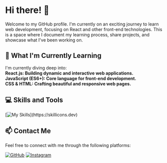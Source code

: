 <h1>Hi there! 👋</h1>

Welcome to my GitHub profile. I'm currently on an exciting journey to learn web development, focusing on React and other front-end technologies. This is a space where I document my learning process, share projects, and showcase what I've been working on.

<h2>🌱 What I'm Currently Learning</h2>
I'm currently diving deep into:<br/>

<b>
React.js: Building dynamic and interactive web applications.<br/>
JavaScript (ES6+): Core language for front-end development.<br/>
CSS & HTML: Crafting beautiful and responsive web pages.<br/>
</b>

<h2>💻 Skills and Tools</h2>

[![My Skills](https://skillicons.dev/icons?i=js,html,css,py,nodejs,babel,webpack,jest,git,vscode,discord,windows,github,)](https://skillicons.dev)

## 📫 Contact Me

Feel free to connect with me through the following platforms:

[![GitHub](https://img.shields.io/badge/GitHub-181717?style=for-the-badge&logo=github&logoColor=white)](https://github.com/l0aft3r)
[![Instagram](https://img.shields.io/badge/Instagram-E4405F?style=for-the-badge&logo=instagram&logoColor=white)](https://instagram.com/l0aft3r)
